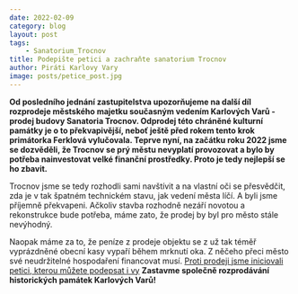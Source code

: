 ```yaml
---
date: 2022-02-09
category: blog
layout: post
tags:
    - Sanatorium_Trocnov
title: Podepište petici a zachraňte sanatorium Trocnov
author: Piráti Karlovy Vary
image: posts/petice_post.jpg
---
```

**Od posledního jednání zastupitelstva upozorňujeme na další díl rozprodeje městského majetku současným vedením Karlových Varů - prodej budovy Sanatoria Trocnov. Odprodej této chráněné kulturní památky je o to překvapivější, neboť ještě před rokem tento krok primátorka Ferklová vylučovala. Teprve nyní, na začátku roku 2022 jsme se dozvěděli, že Trocnov se prý městu nevyplatí provozovat a bylo by potřeba nainvestovat velké finanční prostředky. Proto je tedy nejlepší se ho zbavit.**

Trocnov jsme se tedy rozhodli sami navštívit a na vlastní oči se přesvědčit, zda je v tak špatném technickém stavu, jak vedení města líčí. A byli jsme příjemně překvapeni. 
Ačkoliv stavba rozhodně nezáří novotou a rekonstrukce bude potřeba, máme zato, že prodej by byl pro město stále nevýhodný.

Naopak máme za to, že peníze z prodeje objektu se z už tak téměř vyprázdněné obecní kasy vypaří během mrknutí oka. Z něčeho přeci město své neudržitelné hospodaření financovat musí.
[Proti prodeji jsme iniciovali petici, kterou můžete podepsat i vy](https://www.petice.com/podepite_petici_-_zachrate_sanatorium_trocnov)
**Zastavme společně rozprodávání historických památek Karlových Varů!**
